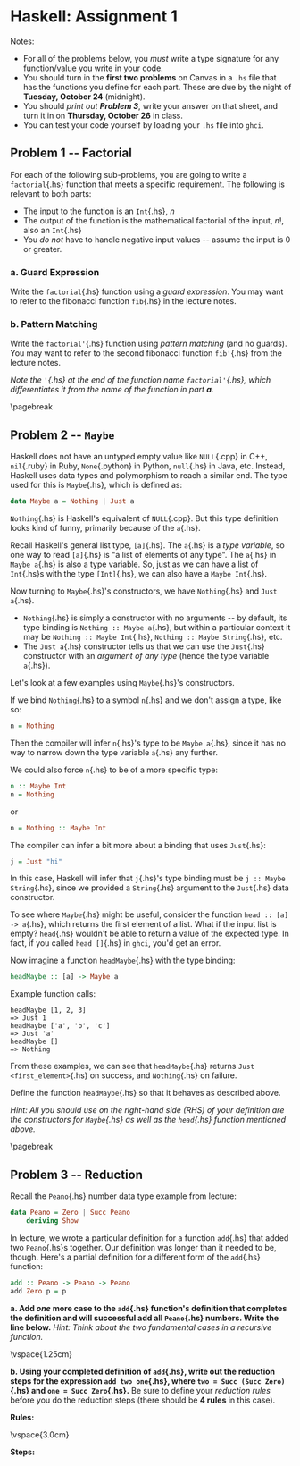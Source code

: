 Haskell: Assignment 1
=====================

Notes:

-   For all of the problems below, you *must* write a type signature for any
    function/value you write in your code.
-   You should turn in the **first two problems** on Canvas in a `.hs` file that
    has the functions you define for each part. These are due by the night of
    **Tuesday, October 24** (midnight).
-   You should *print out **Problem 3***, write your answer on that sheet, and
    turn it in on **Thursday, October 26** in class.
-   You can test your code yourself by loading your `.hs` file into `ghci`.

Problem 1 -- Factorial
----------------------

For each of the following sub-problems, you are going to write a
`factorial`{.hs} function that meets a specific requirement. The following is
relevant to both parts:

-   The input to the function is an `Int`{.hs}, $n$
-   The output of the function is the mathematical factorial of the input, $n!$,
    also an `Int`{.hs}
-   You *do not* have to handle negative input values -- assume the input is 0
    or greater.

### a.  Guard Expression

Write the `factorial`{.hs} function using a *guard expression*. You may want to
refer to the fibonacci function `fib`{.hs} in the lecture notes.

### b.  Pattern Matching

Write the `factorial'`{.hs} function using *pattern matching* (and no guards).
You may want to refer to the second fibonacci function `fib'`{.hs} from the
lecture notes.

*Note the `'`{.hs} at the end of the function name `factorial'`{.hs}, which
differentiates it from the name of the function in part **a***.

\pagebreak

Problem 2 -- `Maybe`
--------------------

Haskell does not have an untyped empty value like `NULL`{.cpp} in C++,
`nil`{.ruby} in Ruby, `None`{.python} in Python, `null`{.hs} in Java, etc.
Instead, Haskell uses data types and polymorphism to reach a similar end. The
type used for this is `Maybe`{.hs}, which is defined as:

```haskell
data Maybe a = Nothing | Just a
```

`Nothing`{.hs} is Haskell's equivalent of `NULL`{.cpp}. But this type definition
looks kind of funny, primarily because of the `a`{.hs}.

Recall Haskell's general list type, `[a]`{.hs}. The `a`{.hs} is a *type
variable*, so one way to read `[a]`{.hs} is "a list of elements of any type".
The `a`{.hs} in `Maybe a`{.hs} is also a type variable. So, just as we can have
a list of `Int`{.hs}s with the type `[Int]`{.hs}, we can also have a `Maybe
Int`{.hs}.

Now turning to `Maybe`{.hs}'s constructors, we have `Nothing`{.hs} and
`Just a`{.hs}.

-   `Nothing`{.hs} is simply a constructor with no arguments -- by default, its
    type binding is `Nothing :: Maybe a`{.hs}, but within a particular context
    it may be `Nothing :: Maybe Int`{.hs}, `Nothing :: Maybe String`{.hs}, etc.
-   The `Just a`{.hs} constructor tells us that we can use the `Just`{.hs}
    constructor with an *argument of any type* (hence the type variable
    `a`{.hs}).

Let's look at a few examples using `Maybe`{.hs}'s constructors.

If we bind `Nothing`{.hs} to a symbol `n`{.hs} and we don't assign a type, like
so:

```haskell
n = Nothing
```

Then the compiler will infer `n`{.hs}'s type to be `Maybe a`{.hs}, since it has
no way to narrow down the type variable `a`{.hs} any further.

We could also force `n`{.hs} to be of a more specific type:

```haskell
n :: Maybe Int
n = Nothing
```

or

```haskell
n = Nothing :: Maybe Int
```

The compiler can infer a bit more about a binding that uses `Just`{.hs}:


```haskell
j = Just "hi"
```

In this case, Haskell will infer that `j`{.hs}'s type binding must be
`j :: Maybe String`{.hs}, since we provided a `String`{.hs} argument to the
`Just`{.hs} data constructor.

To see where `Maybe`{.hs} might be useful, consider the function
`head :: [a] -> a`{.hs}, which returns the first element of a list. What if the
input list is empty? `head`{.hs} wouldn't be able to return a value of the
expected type. In fact, if you called `head []`{.hs} in `ghci`, you'd get an
error.

Now imagine a function `headMaybe`{.hs} with the type binding:


```haskell
headMaybe :: [a] -> Maybe a
```

Example function calls:

```
headMaybe [1, 2, 3]
=> Just 1
headMaybe ['a', 'b', 'c']
=> Just 'a'
headMaybe []
=> Nothing
```

From these examples, we can see that `headMaybe`{.hs} returns
`Just <first_element>`{.hs} on success, and `Nothing`{.hs} on failure.

Define the function `headMaybe`{.hs} so that it behaves as described above.

*Hint: All you should use on the right-hand side (RHS) of your definition are
the constructors for `Maybe`{.hs} as well as the `head`{.hs} function mentioned
above.*

\pagebreak

Problem 3 -- Reduction
----------------------

Recall the `Peano`{.hs} number data type example from lecture:

```haskell
data Peano = Zero | Succ Peano
    deriving Show
```

In lecture, we wrote a particular definition for a function `add`{.hs} that
added two `Peano`{.hs}s together. Our definition was longer than it needed to
be, though. Here's a partial definition for a different form of the `add`{.hs}
function:

```haskell
add :: Peano -> Peano -> Peano
add Zero p = p
```

**a. Add *one* more case to the `add`{.hs} function's definition that completes
the definition and will successful add all `Peano`{.hs} numbers. Write the line
below.** *Hint: Think about the two fundamental cases in a recursive
function.*

\vspace{1.25cm}

**b. Using your completed definition of `add`{.hs}, write out the reduction
steps for the expression `add two one`{.hs}, where `two = Succ (Succ Zero)`{.hs}
and `one = Succ Zero`{.hs}.** Be sure to define your *reduction rules* before
you do the reduction steps (there should be **4 rules** in this case).

**Rules:**

\vspace{3.0cm}

**Steps:**

